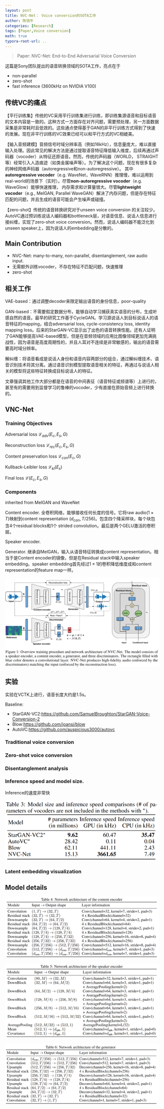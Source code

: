 ```yaml
---
layout: post
title: NVC-Net： Voice conversion的SOTA工作
author: 陈钱牛
categories: [Research]
tags: [Paper,Voice conversion]
math: true
typora-root-url: ..
---
```


> Paper: NVC-Net: End-to-End Adversarial Voice Conversion

这篇是Sony团队提出的语音转换领域的SOTA工作，亮点在于

- non-parallel
- zero-shot
- fast inference (3600kHz on NVIDIA V100)

## 传统VC的痛点

【平行训练集】传统的VC采用平行训练集进行训练，即训练集源语音和目标语音的文本内容是一致的。这种方式一方面存在对齐问题，需要预处理，另一方面数据采集是非常耗时且低效的。这些通点使得基于GAN的非平行训练方式得到了快速的发展。现在非平行训练的VC效果已经可以和平行方式的VC相媲美。

【输入音频建模】音频信号时域分辨率高（例如16kHz），信息量庞大，难以直接输入处理。因此常见的解决方法是通过提取语音特征降低输入维度，后续再通过声码器（vocoder）从特征还原语音。然而，传统的声码器（WORLD， STRAIGHT等）经常引入人造痕迹（如类金属噪声等）。为了解决这个问题，现在有很多复杂的神经网络声码器（autoregressive和non-autoregressive）。
其中**autoregressive vocoder**（e.g. WaveNet，WaveRNN）推理慢，难以运用到real-world的场景下（实时）。尽管**non-autoregressive vocoder**（e.g. WaveGlow）能够快速推理， 内存需求和计算量很大。尽管**lightweight vocoder**（e.g., MelGAN, Parallel WaveGAN）解决了内存问题，但是存在特征匹配的问题，并且生成的语音可能会产生噪声或碰撞。

【zero-shot】传统的语音转换研究对于unseen voice conversion 的关注较少。AutoVC通过预训练说话人编码器和bottleneck层，对语音信息、说话人信息进行接纠缠，实现了zero-shot voice conversion。然而，说话人编码器不能泛化到unseen speaker上，因为说话人的embedding是分散的。

## Main Contribution

- NVC-Net: many-to-many, non-parallel, disentanglement, raw audio input.
- 无需额外训练vocoder，不存在特征不匹配问题，快速推理
- zero-shot

## 相关工作

VAE-based：通过调整decoder来限定输出语音的身份信息，poor-quality

GAN-based：不需要假定数据分布，能够自动学习捕获真实语音的分布，生成听感自然的语音。最早的研究工作基于CycleGAN。学习源说话人到目标说话人的语音特征的mapping，结合adversarial loss, cycle-consistency loss, identity mapping loss。后来的StarGAN-VC显示出了出色的语音转换性能。还有人证明了GAN能够提高VAE-based模型，但是在音频领域的应用比图像领域更加充满挑战性，因为语音是高度周期性的，并且人耳对不连续是非常敏感的，输出的语音需要高时域分辨率。

解纠缠：将语音看成是说话人身份和语音内容两部分的组合，通过解纠缠技术、语音识别技术将其分离。通过语音识别模型提取语音相关的特征，再通过与说话人相关的模型将这些特征转换成目标说话人的特征。

文章强调其他工作大部分都是在语音的中间表征（语音特征或频谱等）上进行的，甚至有的需要用到监督学习的鲁棒的vocoder，少有直接在原始音频上进行转换的。

## VNC-Net

### Training Objectives

Adversarial loss $\mathcal{L}_{adv}(E_c,E_s,G)$

Reconstruction loss $\mathcal{L}_{rec}(E_c,E_s,G)$

Content preservation loss $\mathcal{L}_{con}(E_c,G)$

Kullback-Leibler loss $\mathcal{L}_{kl}(E_s)$

Final loss $\mathcal{L}(E_c,E_s,G)$

### Components

inherited from MelGAN and WaveNet

Content encoder. 全卷积网络，能够接收任何长度的信号。它将raw audio$(1\times T)$映射到content representation $(d_{con},T/256)$。包含四个降采样块，每个块包含4个residual blocks和1个 strided convolution。最后是两个GELU激活的卷积层。

Speaker encoder. 

Generator. 继承自MelGAN，输入从语音特征转换成content representation。相当于是Content encoder的镜像，但是在Residual stack中输入speaker embedding。speaker embedding首先经过$1\times1$的卷积降低维度成和content representation的feature map一样。

![image-20220531150144650](/assets/images/posts/2022-05-31-NVC-Net/image-20220531150144650.png)

## 实验

实验在VCTK上进行，语音长度大约是1.5s。

Baseline:

- StarGAN-VC2:https://github.com/SamuelBroughton/StarGAN-Voice-Conversion-2
- Blow:https://github.com/joansj/blow
- AutoVC:https://github.com/auspicious3000/autovc

### Traditional voice conversion

### Zero-shot voice conversion

### Disentanglement analysis

### Inference speed and model size.

Inference的速度非常快

![image-20220531154131793](/assets/images/posts/2022-05-31-NVC-Net/image-20220531154131793.png)

### Latent embedding visualization



## Model details

![image-20220531150757387](/assets/images/posts/2022-05-31-NVC-Net/image-20220531150757387.png)

![image-20220531150804073](/assets/images/posts/2022-05-31-NVC-Net/image-20220531150804073.png)

![image-20220531150809731](/assets/images/posts/2022-05-31-NVC-Net/image-20220531150809731.png)
